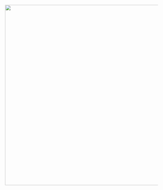 <p><a class="imgpopup" href="/sites/default/files/business%20integration%20solutions.jpg"><img src="/sites/default/files/business%20integration%20solutions.jpg width="940" height="597" /></a></p> 